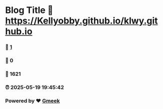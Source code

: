 # Blog Title :link: https://Kellyobby.github.io/klwy.github.io 
### :page_facing_up: [1](https://Kellyobby.github.io/klwy.github.io/tag.html) 
### :speech_balloon: 0 
### :hibiscus: 1621 
### :alarm_clock: 2025-05-19 19:45:42 
### Powered by :heart: [Gmeek](https://github.com/Meekdai/Gmeek)
